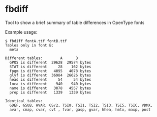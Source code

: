 # fbdiff

Tool to show a brief summary of table differences in OpenType fonts

Example usage:

	$ fbdiff fontA.ttf fontB.ttf
    Tables only in font B:
      meta

    Different tables:        A      B
      GPOS is different  29628  29574 bytes
      STAT is different     28    162 bytes
      fpgm is different   4095   4078 bytes
      glyf is different  36984  26626 bytes
      head is different     54     54 bytes
      loca is different    940    940 bytes
      name is different   3078   4557 bytes
      prep is different   1339   1339 bytes

    Identical tables:
      GDEF, GSUB, HVAR, OS/2, TSI0, TSI1, TSI2, TSI3, TSI5, TSIC, VDMX,
      avar, cmap, cvar, cvt , fvar, gasp, gvar, hhea, hmtx, maxp, post
